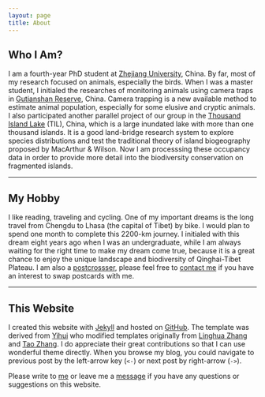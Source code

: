 ---layout: pagetitle: About---
## Who I Am?I am a fourth-year PhD student at [Zhejiang University](http://www.zju.edu.cn "Zhejiang University"), China. By far, most of my research focused on animals, especially the birds. When I was a master student, I initialed the researches of monitoring animals using camera traps in [Gutianshan Reserve](/links/gutianshan-reserve/ "Gutianshan National Nature Reserve"), China. Camera trapping is a new available method to estimate animal population, especially for some elusive and cryptic animals. I also participated another parallel project of our group in the [Thousand Island Lake](/links/thousand-island-lake/ "Thousand Island Lake") (TIL), China, which is a large inundated lake with more than one thousand islands. It is a good land-bridge research system to explore species distributions and test the traditional theory of island biogeography proposed by MacArthur &amp; Wilson. Now I am processsing these occupancy data in order to provide more detail into the biodiversity conservation on fragmented islands. ---
## My HobbyI like reading, traveling and cycling. One of my important dreams is the long travel from Chengdu to Lhasa (the capital of Tibet) by bike. I would plan to spend one month to complete this 2200-km journey. I initialed with this dream eight years ago when I was an undergraduate, while I am always waiting for the right time to make my dream come true, because it is a great chance to enjoy the unique landscape and biodiversity of Qinghai-Tibet Plateau. I am also a [postcrossser](http://www.postcrossing.com/user/Xingfeng "Postcrossing"), please feel free to [contact me](/contacts) if you have an interest to swap postcards with me.---
## This WebsiteI created this website with [Jekyll](https://github.com/mojombo/jekyll) and hosted on [GitHub](http://github.com/sixf/sixf.github.io). The template was derived from [Yihui](http://yihui.name) who modified templates originally from [Linghua Zhang](http://lhzhang.com/) and [Tao Zhang](http://ztpala.com/). I do appreciate their great contributions so that I can use wonderful theme directly. When you browse my blog, you could navigate to previous post by the left-arrow key (`<-`) or next post by right-arrow (`->`).Please write to [me](mailto:sixingfeng@gmail.com "Xingfeng's email") or leave me a [message](/en/guestbook "Guestbook") if you have any questions or suggestions on this website. 